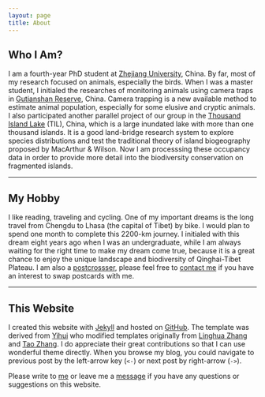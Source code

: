 ---layout: pagetitle: About---
## Who I Am?I am a fourth-year PhD student at [Zhejiang University](http://www.zju.edu.cn "Zhejiang University"), China. By far, most of my research focused on animals, especially the birds. When I was a master student, I initialed the researches of monitoring animals using camera traps in [Gutianshan Reserve](/links/gutianshan-reserve/ "Gutianshan National Nature Reserve"), China. Camera trapping is a new available method to estimate animal population, especially for some elusive and cryptic animals. I also participated another parallel project of our group in the [Thousand Island Lake](/links/thousand-island-lake/ "Thousand Island Lake") (TIL), China, which is a large inundated lake with more than one thousand islands. It is a good land-bridge research system to explore species distributions and test the traditional theory of island biogeography proposed by MacArthur &amp; Wilson. Now I am processsing these occupancy data in order to provide more detail into the biodiversity conservation on fragmented islands. ---
## My HobbyI like reading, traveling and cycling. One of my important dreams is the long travel from Chengdu to Lhasa (the capital of Tibet) by bike. I would plan to spend one month to complete this 2200-km journey. I initialed with this dream eight years ago when I was an undergraduate, while I am always waiting for the right time to make my dream come true, because it is a great chance to enjoy the unique landscape and biodiversity of Qinghai-Tibet Plateau. I am also a [postcrossser](http://www.postcrossing.com/user/Xingfeng "Postcrossing"), please feel free to [contact me](/contacts) if you have an interest to swap postcards with me.---
## This WebsiteI created this website with [Jekyll](https://github.com/mojombo/jekyll) and hosted on [GitHub](http://github.com/sixf/sixf.github.io). The template was derived from [Yihui](http://yihui.name) who modified templates originally from [Linghua Zhang](http://lhzhang.com/) and [Tao Zhang](http://ztpala.com/). I do appreciate their great contributions so that I can use wonderful theme directly. When you browse my blog, you could navigate to previous post by the left-arrow key (`<-`) or next post by right-arrow (`->`).Please write to [me](mailto:sixingfeng@gmail.com "Xingfeng's email") or leave me a [message](/en/guestbook "Guestbook") if you have any questions or suggestions on this website. 